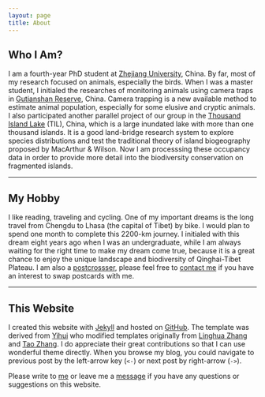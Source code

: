 ---layout: pagetitle: About---
## Who I Am?I am a fourth-year PhD student at [Zhejiang University](http://www.zju.edu.cn "Zhejiang University"), China. By far, most of my research focused on animals, especially the birds. When I was a master student, I initialed the researches of monitoring animals using camera traps in [Gutianshan Reserve](/links/gutianshan-reserve/ "Gutianshan National Nature Reserve"), China. Camera trapping is a new available method to estimate animal population, especially for some elusive and cryptic animals. I also participated another parallel project of our group in the [Thousand Island Lake](/links/thousand-island-lake/ "Thousand Island Lake") (TIL), China, which is a large inundated lake with more than one thousand islands. It is a good land-bridge research system to explore species distributions and test the traditional theory of island biogeography proposed by MacArthur &amp; Wilson. Now I am processsing these occupancy data in order to provide more detail into the biodiversity conservation on fragmented islands. ---
## My HobbyI like reading, traveling and cycling. One of my important dreams is the long travel from Chengdu to Lhasa (the capital of Tibet) by bike. I would plan to spend one month to complete this 2200-km journey. I initialed with this dream eight years ago when I was an undergraduate, while I am always waiting for the right time to make my dream come true, because it is a great chance to enjoy the unique landscape and biodiversity of Qinghai-Tibet Plateau. I am also a [postcrossser](http://www.postcrossing.com/user/Xingfeng "Postcrossing"), please feel free to [contact me](/contacts) if you have an interest to swap postcards with me.---
## This WebsiteI created this website with [Jekyll](https://github.com/mojombo/jekyll) and hosted on [GitHub](http://github.com/sixf/sixf.github.io). The template was derived from [Yihui](http://yihui.name) who modified templates originally from [Linghua Zhang](http://lhzhang.com/) and [Tao Zhang](http://ztpala.com/). I do appreciate their great contributions so that I can use wonderful theme directly. When you browse my blog, you could navigate to previous post by the left-arrow key (`<-`) or next post by right-arrow (`->`).Please write to [me](mailto:sixingfeng@gmail.com "Xingfeng's email") or leave me a [message](/en/guestbook "Guestbook") if you have any questions or suggestions on this website. 